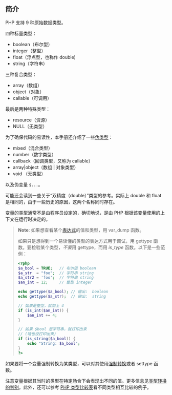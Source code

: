 简介
----

PHP 支持 9 种原始数据类型。

四种标量类型：

-   <span class="simpara"> <span class="type">boolean</span>（布尔型）
    </span>
-   <span class="simpara"> <span class="type">integer</span>（整型）
    </span>
-   <span class="simpara"> <span
    class="type">float</span>（浮点型，也称作 <span
    class="type">double</span>) </span>
-   <span class="simpara"> <span class="type">string</span>（字符串）
    </span>

三种复合类型：

-   <span class="simpara"> <span class="type">array</span>（数组）
    </span>
-   <span class="simpara"> <span class="type">object</span>（对象）
    </span>
-   <span class="simpara"> <span class="type">callable</span>（可调用）
    </span>

最后是两种特殊类型：

-   <span class="simpara"> <span class="type">resource</span>（资源）
    </span>
-   <span class="simpara"> <span class="type">NULL</span>（无类型）
    </span>

为了确保代码的易读性，本手册还介绍了一些<a href="/language/pseudo-types.html" class="link">伪类型</a>：

-   <span class="simpara"> <span class="type">mixed</span>（混合类型）
    </span>
-   <span class="simpara"> <span class="type">number</span>（数字类型）
    </span>
-   <span class="simpara"> <span
    class="type">callback</span>（回调类型，又称为 <span
    class="type">callable</span>） </span>
-   <span class="simpara"> <span class="type">array\|object</span>（数组
    \| 对象类型） </span>
-   <span class="simpara"> <span class="type">void</span> （无类型）
    </span>

以及伪变量 `$...`。

可能还会读到一些关于“双精度（double）”类型的参考。实际上 double 和 float
是相同的，由于一些历史的原因，这两个名称同时存在。

变量的类型通常不是由程序员设定的，确切地说，是由 PHP
根据该变量使用的上下文在运行时决定的。

> **Note**: <span class="simpara">
> 如果想查看某个<a href="/language/expressions.html" class="link">表达式</a>的值和类型，用
> <span class="function">var\_dump</span> 函数。 </span>
>
> 如果只是想得到一个易读懂的类型的表达方式用于调试，用 <span
> class="function">gettype</span> 函数。要检验某个类型，*不要*用 <span
> class="function">gettype</span>，而用 *is\_<span
> class="replaceable">type</span>* 函数。以下是一些范例：
>
> ``` php
> <?php
> $a_bool = TRUE;   // 布尔值 boolean
> $a_str  = "foo";  // 字符串 string
> $a_str2 = 'foo';  // 字符串 string
> $an_int = 12;     // 整型 integer
>
> echo gettype($a_bool); // 输出:  boolean
> echo gettype($a_str);  // 输出:  string
>
> // 如果是整型，就加上 4
> if (is_int($an_int)) {
>     $an_int += 4;
> }
>
> // 如果 $bool 是字符串，就打印出来
> // (啥也没打印出来)
> if (is_string($a_bool)) {
>     echo "String: $a_bool";
> }
> ?>
> ```

如果要将一个变量强制转换为某类型，可以对其使用<a href="/language/types/type-juggling.html#language.types.typecasting" class="link">强制转换</a>或者
<span class="function">settype</span> 函数。

注意变量根据其当时的类型在特定场合下会表现出不同的值。更多信息见<a href="/language/types/type-juggling.html" class="link">类型转换的判别</a>。此外，还可以参考
<a href="/types/comparisons.html" class="link">PHP 类型比较表</a>看不同类型相互比较的例子。
